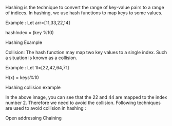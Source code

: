 Hashing is the technique to convert the range of key-value pairs to a range of indices. In hashing, we use hash functions to map keys to some values.

Example :
Let arr=[11,33,22,14]

hashIndex = (key %10)

Hashing Example


Collision: The hash function may map two key values to a single index. Such a situation is known as a collision.

Example : Let 1l=[22,42,64,71]

H(x) = keys%10

Hashing collision example

In the above image, you can see that the 22 and 44 are mapped to the index number 2. Therefore we need to avoid the collision. Following techniques are used to avoid collision in hashing :

Open addressing
Chaining
